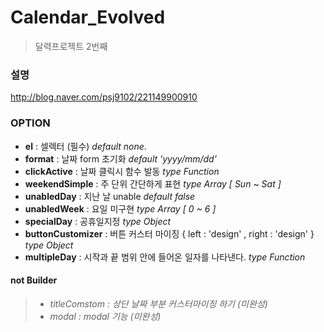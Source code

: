# Calendar_Evolved

> 달력프로젝트 2번째 

### 설명

<http://blog.naver.com/psj9102/221149900910>


### OPTION

* **el** : 셀렉터 (필수) *default none*.
* **format** : 날짜 form 초기화  *default 'yyyy/mm/dd'*
* **clickActive** : 날짜 클릭시 함수 발동 *type Function* 
* **weekendSimple** : 주 단위 간단하게 표현 *type Array [ Sun ~ Sat ]* 
* **unabledDay** : 지난 날 unable  *default false* 
* **unabledWeek** : 요일 미구현  *type Array [ 0 ~ 6 ]* 
* **specialDay** : 공휴일지정 *type Object* 
* **buttonCustomizer** : 버튼 커스터 마이징 { left : 'design' , right : 'design' } *type Object*
* **multipleDay** : 시작과 끝 범위 안에 들어온 일자를 나타낸다. *type Function*


#### not Builder

> * *titleComstom : 상단 날짜 부분 커스터마이징 하기 (미완성)*
> * *modal : modal 기능 (미완성)*